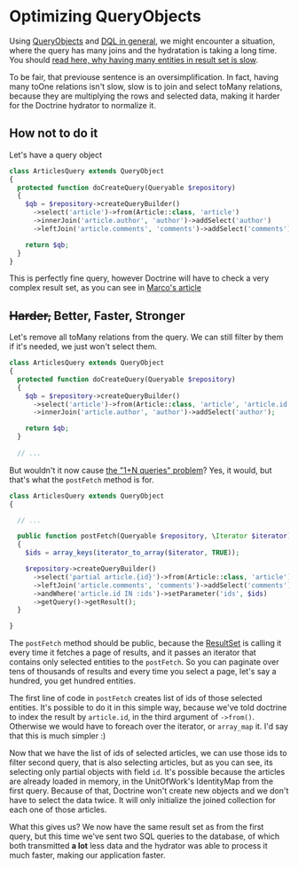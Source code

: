 # Optimizing QueryObjects

Using [QueryObjects](https://github.com/Kdyby/Doctrine/blob/master/docs/en/resultset.md#queryobject) and [DQL in general](http://docs.doctrine-project.org/projects/doctrine-orm/en/latest/reference/dql-doctrine-query-language.html), we might encounter a situation, where the query has many joins and the hydratation is taking a long time.
You should [read here, why having many entities in result set is slow](http://goo.gl/XmSJe0).

To be fair, that previouse sentence is an oversimplification. In fact, having many toOne relations isn't slow, slow is to join and select toMany relations, because they are multiplying the rows and selected data, making it harder for the Doctrine hydrator to normalize it.

## How not to do it

Let's have a query object

```php
class ArticlesQuery extends QueryObject
{
  protected function doCreateQuery(Queryable $repository)
  {
    $qb = $repository->createQueryBuilder()
      ->select('article')->from(Article::class, 'article')
      ->innerJoin('article.author', 'author')->addSelect('author')
      ->leftJoin('article.comments', 'comments')->addSelect('comments');

    return $qb;
  }
}
```

This is perfectly fine query, however Doctrine will have to check a very complex result set, as you can see in [Marco's article](http://goo.gl/XmSJe0)


## <strike>Harder,</strike> Better, Faster, Stronger

Let's remove all toMany relations from the query. We can still filter by them if it's needed, we just won't select them.

```php
class ArticlesQuery extends QueryObject
{
  protected function doCreateQuery(Queryable $repository)
  {
    $qb = $repository->createQueryBuilder()
      ->select('article')->from(Article::class, 'article', 'article.id')
      ->innerJoin('article.author', 'author')->addSelect('author');

    return $qb;
  }
  
  // ...
```

But wouldn't it now cause [the "1+N queries" problem](http://stackoverflow.com/questions/97197/what-is-the-n1-selects-issue)? Yes, it would, but that's what the `postFetch` method is for.

```php
class ArticlesQuery extends QueryObject
{

  // ...

  public function postFetch(Queryable $repository, \Iterator $iterator)
  {
    $ids = array_keys(iterator_to_array($iterator, TRUE));

    $repository->createQueryBuilder()
      ->select('partial article.{id}')->from(Article::class, 'article')
      ->leftJoin('article.comments', 'comments')->addSelect('comments')
      ->andWhere('article.id IN :ids')->setParameter('ids', $ids)
      ->getQuery()->getResult();
  }

}
```

The `postFetch` method should be public, because the [ResultSet](https://github.com/Kdyby/Doctrine/blob/master/docs/en/resultset.md#resultset) is calling it every time it fetches a page of results,
and it passes an iterator that contains only selected entities to the `postFetch`.
So you can paginate over tens of thousands of results and every time you select a page, let's say a hundred, you get hundred entities.

The first line of code in `postFetch` creates list of ids of those selected entities.
It's possible to do it in this simple way, because we've told doctrine to index the result by `article.id`, in the third argument of `->from()`.
Otherwise we would have to foreach over the iterator, or `array_map` it. I'd say that this is much simpler :)

Now that we have the list of ids of selected articles, we can use those ids to filter second query, that is also selecting articles, but as you can see, its selecting only partial objects with field `id`.
It's possible because the articles are already loaded in memory, in the UnitOfWork's IdentityMap from the first query.
Because of that, Doctrine won't create new objects and we don't have to select the data twice.
It will only initialize the joined collection for each one of those articles.

What this gives us? We now have the same result set as from the first query, but this time we've sent two SQL queries to the database,
of which both transmitted **a lot** less data and the hydrator was able to process it much faster, making our application faster.

